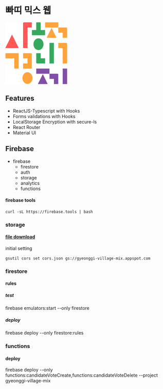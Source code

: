 # 빠띠 믹스 웹

![](/public/android-icon-192x192.png)

## Features

- ReactJS-Typescript with Hooks
- Forms validations with Hooks
- LocalStorage Encryption with secure-ls
- React Router
- Material UI

## Firebase

- firebase
  - firestore
  - auth
  - storage
  - analytics
  - functions

#### firebase tools
```
curl -sL https://firebase.tools | bash
```

### storage

#### [file download](https://firebase.google.com/docs/storage/web/download-files#cors_configuration)

initial setting

```
gsutil cors set cors.json gs://gyeonggi-village-mix.appspot.com
```

### firestore

#### rules

##### test

firebase emulators:start --only firestore

##### deploy

firebase deploy --only firestore:rules

### functions

#### deploy

firebase deploy --only functions:candidateVoteCreate,functions:candidateVoteDelete --project gyeonggi-village-mix

